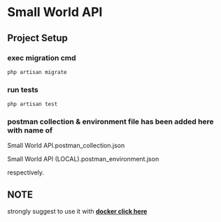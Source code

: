 # Small World API

## Project Setup

### exec migration cmd
```
php artisan migrate
```

### run tests
```
php artisan test
```

### postman collection & environment file has been added here with name of

Small World API.postman_collection.json

Small World API (LOCAL).postman_environment.json

respectively.


## NOTE

strongly suggest to use it with **[docker click here](https://github.com/zohaibtariq/swdocker)**